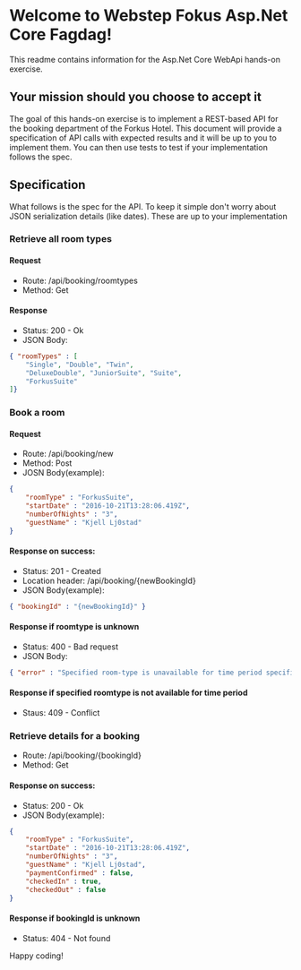 # Welcome to Webstep Fokus Asp.Net Core Fagdag!
This readme contains information for the Asp.Net Core WebApi hands-on exercise. 

## Your mission should you choose to accept it
The goal of this hands-on exercise is to implement a REST-based API for the booking department of the Forkus Hotel. 
This document will provide a specification of API calls with expected results and it will be up to you to implement them. 
You can then use tests to test if your implementation follows the spec. 

## Specification
What follows is the spec for the API. 
To keep it simple don't worry about JSON serialization details (like dates). These are up to your implementation

### Retrieve all room types
#### Request
* Route: /api/booking/roomtypes
* Method: Get
#### Response
* Status: 200 - Ok
* JSON Body: 
``` json
{ "roomTypes" : [ 
    "Single", "Double", "Twin", 
    "DeluxeDouble", "JuniorSuite", "Suite", 
    "ForkusSuite"
]}
```

### Book a room
#### Request
* Route: /api/booking/new
* Method: Post
* JOSN Body(example):
``` json
{ 
    "roomType" : "ForkusSuite",
    "startDate" : "2016-10-21T13:28:06.419Z",
    "numberOfNights" : "3",
    "guestName" : "Kjell Lj0stad"
}
```
#### Response on success: 
* Status: 201 - Created
* Location header: /api/booking/\{newBookingId\}
* JSON Body(example):
``` json
{ "bookingId" : "{newBookingId}" }
```
#### Response if roomtype is unknown
* Status: 400 - Bad request
* JSON Body:
``` json
{ "error" : "Specified room-type is unavailable for time period specified" }
```
#### Response if specified roomtype is not available for time period
* Staus: 409 - Conflict

### Retrieve details for a booking
* Route: /api/booking/{bookingId}
* Method: Get
#### Response on success: 
* Status: 200 - Ok
* JSON Body(example):
``` json
{ 
    "roomType" : "ForkusSuite",
    "startDate" : "2016-10-21T13:28:06.419Z",
    "numberOfNights" : "3",
    "guestName" : "Kjell Lj0stad",
    "paymentConfirmed" : false,
    "checkedIn" : true,
    "checkedOut" : false
}
```
#### Response if bookingId is unknown
* Status: 404 - Not found


Happy coding!